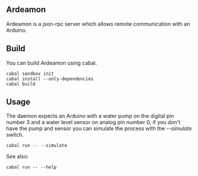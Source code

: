 ## Ardeamon

Ardeamon is a json-rpc server which allows remote communication with an Arduino.

## Build

You can build Ardeamon using cabal.

    cabal sandbox init
    cabal install --only-dependencies
    cabal build

## Usage

The daemon expects an Arduino with a water pump on the digital pin number 3 and
a water level sensor on analog pin number 0, if you don't have the pump and
sensor you can simulate the process with the *--simulate* switch.

    cabal run -- --simulate

See also:

    cabal run -- --help

